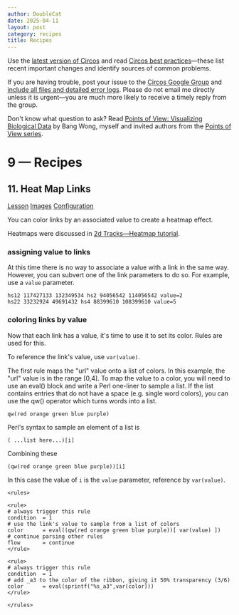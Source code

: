 ```yaml
---
author: DoubleCat
date: 2025-04-11
layout: post
category: recipes
title: Recipes
---
```


Use the [latest version of Circos](/software/download/circos/) and read
[Circos best
practices](/documentation/tutorials/reference/best_practices/)—these list
recent important changes and identify sources of common problems.

If you are having trouble, post your issue to the [Circos Google
Group](https://groups.google.com/group/circos-data-visualization) and [include
all files and detailed error logs](/support/support/). Please do not email me
directly unless it is urgent—you are much more likely to receive a timely
reply from the group.

Don't know what question to ask? Read [Points of View: Visualizing Biological
Data](https://www.nature.com/nmeth/journal/v9/n12/full/nmeth.2258.html) by
Bang Wong, myself and invited authors from the [Points of View
series](https://mk.bcgsc.ca/pointsofview).

# 9 — Recipes

## 11\. Heat Map Links

[Lesson](/documentation/tutorials/recipes/heatmap_links/lesson)
[Images](/documentation/tutorials/recipes/heatmap_links/images)
[Configuration](/documentation/tutorials/recipes/heatmap_links/configuration)

You can color links by an associated value to create a heatmap effect.

Heatmaps were discussed in [2d Tracks—Heatmap
tutorial](//documentation/tutorials/2d_tracks/heatmaps).

### assigning value to links

At this time there is no way to associate a value with a link in the same way.
However, you can subvert one of the link parameters to do so. For example, use
a `value` parameter.

    
    
    hs12 117427133 132349534 hs2 94056542 114056542 value=2
    hs22 33232924 49691432 hs4 88399610 108399610 value=5
    

### coloring links by value

Now that each link has a value, it's time to use it to set its color. Rules
are used for this.

To reference the link's value, use `var(value)`.

The first rule maps the "url" value onto a list of colors. In this example,
the "url" value is in the range [0,4]. To map the value to a color, you will
need to use an eval() block and write a Perl one-liner to sample a list. If
the list contains entries that do not have a space (e.g. single word colors),
you can use the qw() operator which turns words into a list.

    
    
    qw(red orange green blue purple)
    

Perl's syntax to sample an element of a list is

    
    
    ( ...list here...)[i]
    

Combining these

    
    
    (qw(red orange green blue purple))[i]
    

In this case the value of `i` is the `value` parameter, reference by
`var(value)`.

    
    
    <rules>
    
    <rule>
    # always trigger this rule
    condition  = 1
    # use the link's value to sample from a list of colors
    color      = eval((qw(red orange green blue purple))[ var(value) ])
    # continue parsing other rules
    flow       = continue
    </rule>
    
    <rule>
    # always trigger this rule
    condition  = 1
    # add _a3 to the color of the ribbon, giving it 50% transparency (3/6)
    color      = eval(sprintf("%s_a3",var(color)))
    </rule>
    
    </rules>
    

